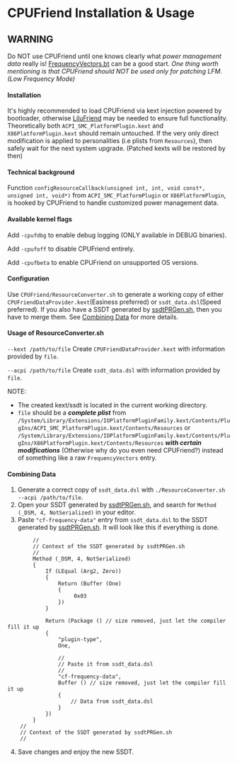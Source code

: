 CPUFriend Installation & Usage
===================================

## WARNING
Do NOT use CPUFriend until one knows clearly what *power management data* really is! [FrequencyVectors.bt](https://github.com/acidanthera/CPUFriend/blob/master/Tools/FrequencyVectors.bt) can be a good start. *One thing worth mentioning is that CPUFriend should NOT be used only for patching LFM. (Low Frequency Mode)*

#### Installation
It's highly recommended to load CPUFriend via kext injection powered by bootloader, otherwise [LiluFriend](https://github.com/PMheart/LiluFriend) may be needed to ensure full functionality. Theoretically both `ACPI_SMC_PlatformPlugin.kext` and `X86PlatformPlugin.kext` should remain untouched. If the very only direct modification is applied to personalities (i.e plists from `Resources`), then safely wait for the next system upgrade. (Patched kexts will be restored by then)

#### Technical background
Function `configResourceCallback(unsigned int, int, void const*, unsigned int, void*)` from `ACPI_SMC_PlatformPlugin` or `X86PlatformPlugin`, is hooked by CPUFriend to handle customized power management data.

#### Available kernel flags
Add `-cpufdbg` to enable debug logging (ONLY available in DEBUG binaries).

Add `-cpufoff` to disable CPUFriend entirely.

Add `-cpufbeta` to enable CPUFriend on unsupported OS versions.

#### Configuration
Use `CPUFriend/ResourceConverter.sh` to generate a working copy of either `CPUFriendDataProvider.kext`(Easiness preferred) or `ssdt_data.dsl`(Speed preferred).
If you also have a SSDT generated by [ssdtPRGen.sh](https://github.com/Piker-Alpha/ssdtPRGen.sh), then you have to merge them. See [Combining Data](https://github.com/PMheart/CPUFriend/blob/master/Instructions.md#combining-data) for more details.

#### Usage of ResourceConverter.sh
`--kext /path/to/file`
	Create `CPUFriendDataProvider.kext` with information provided by `file`.
	
`--acpi /path/to/file`
	Create `ssdt_data.dsl` with information provided by `file`.

NOTE:
- The created kext/ssdt is located in the current working directory.
-  `file` should be a ***complete plist*** from `/System/Library/Extensions/IOPlatformPluginFamily.kext/Contents/PlugIns/ACPI_SMC_PlatformPlugin.kext/Contents/Resources` or `/System/Library/Extensions/IOPlatformPluginFamily.kext/Contents/PlugIns/X86PlatformPlugin.kext/Contents/Resources` ***with certain modifications*** (Otherwise why do you even need CPUFriend?) instead of something like a raw `FrequencyVectors` entry.

#### Combining Data
1. Generate a correct copy of `ssdt_data.dsl` with `./ResourceConverter.sh --acpi /path/to/file`.
2. Open your SSDT generated by [ssdtPRGen.sh](https://github.com/Piker-Alpha/ssdtPRGen.sh), and search for `Method (_DSM, 4, NotSerialized)` in your editor.
3. Paste `"cf-frequency-data"` entry from `ssdt_data.dsl` to the SSDT generated by [ssdtPRGen.sh](https://github.com/Piker-Alpha/ssdtPRGen.sh). It will look like this if everything is done.
```
        //
        // Context of the SSDT generated by ssdtPRGen.sh
        //
        Method (_DSM, 4, NotSerialized)
        {
            If (LEqual (Arg2, Zero))
            {
                Return (Buffer (One)
                {
                     0x03
                })
            }

            Return (Package () // size removed, just let the compiler fill it up
            {
                "plugin-type", 
                One,
		
                //
                // Paste it from ssdt_data.dsl
                //
                "cf-frequency-data",
                Buffer () // size removed, just let the compiler fill it up
                {
                    // Data from ssdt_data.dsl
                }
            })
        }
	//
	// Context of the SSDT generated by ssdtPRGen.sh
	//
```
4. Save changes and enjoy the new SSDT.

